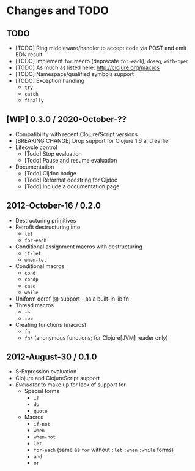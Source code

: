 # Changes and TODO

## TODO

* [TODO] Ring middleware/handler to accept code via POST and emit EDN result
* [TODO] Implement `for` macro (deprecate `for-each`), `doseq`, `with-open`
* [TODO] As much as listed here: http://clojure.org/macros
* [TODO] Namespace/qualified symbols support
* [TODO] Exception handling
  * `try`
  * `catch`
  * `finally`

## [WIP] 0.3.0 / 2020-October-??

- Compatibility with recent Clojure/Script versions
- [BREAKING CHANGE] Drop support for Clojure 1.6 and earlier
- Lifecycle control
  - [Todo] Stop evaluation
  - [Todo] Pause and resume evaluation
- Documentation
  - [Todo] Cljdoc badge
  - [Todo] Reformat docstring for Cljdoc
  - [Todo] Include a documentation page


## 2012-October-16 / 0.2.0

* Destructuring primitives
* Retrofit destructuring into
  * `let`
  * `for-each`
* Conditional assignment macros with destructuring
  * `if-let`
  * `when-let`
* Conditional macros
  * `cond`
  * `condp`
  * `case`
  * `while`
* Uniform deref (`@`) support - as a built-in lib fn
* Thread macros
  * `->`
  * `->>`
* Creating functions (macros)
  * `fn`
  * `fn*` (anonymous functions; for Clojure[JVM] reader only)

## 2012-August-30 / 0.1.0

* S-Expression evaluation
* Clojure and ClojureScript support
* _Evaluator_ to make up for lack of support for
  * Special forms
    * `if`
    * `do`
    * `quote`
  * Macros
    * `if-not`
    * `when`
    * `when-not`
    * `let`
    * `for-each` (same as `for` without `:let` `:when` `:while` forms)
    * `and`
    * `or`
